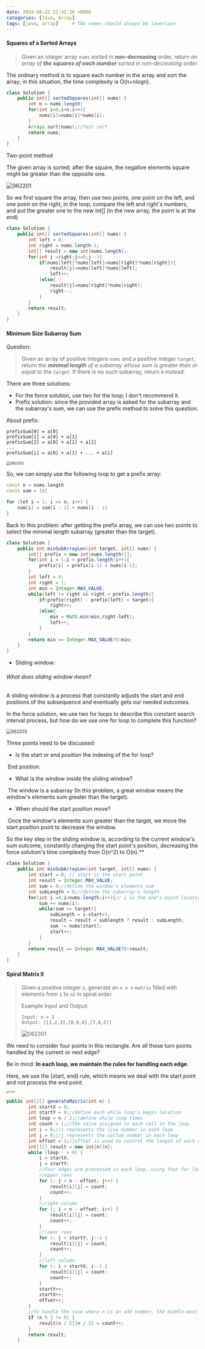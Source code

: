 ```yaml
---
date: 2024-06-22 22:42:38 +0800
categories: [Java, Array]
tags: [java, array]     # TAG names should always be lowercase
---
```


#### Squares of a Sorted Arrays

> Given an integer array `nums` sorted in **non-decreasing** order, return *an array of **the squares of each number** sorted in non-decreasing order*.

The ordinary method is to square each number in the array and sort the array; in this situation, the time complexity is O(n+nlogn).

```java
class Solution {
    public int[] sortedSquares(int[] nums) {
        int n = nums.length;
        for(int i=0;i<n;i++){
            nums[i]=nums[i]*nums[i];
        }
        Arrays.sort(nums);//fast sort
        return nums;
    }
}
```

Two-point method

The given array is sorted; after the square, the negative elements square might be greater than the opposite one.

![062201](https://raw.githubusercontent.com/Flowers2Algernon/flowers2algernon.github.io/main/assets/images/062201.gif)

So we first square the array, then use two points, one point on the left, and one point on the right, in the loop, compare the left and right's numbers, and put the greater one to the new int[] (in the new array, the point is at the end)

```java
class Solution {
    public int[] sortedSquares(int[] nums) {
        int left = 0;
        int right = nums.length-1;
        int[] result = new int[nums.length];
        for(int j =right;j>=0;j--){
            if(nums[left]*nums[left]>nums[right]*nums[right]){
                result[j]=nums[left]*nums[left];
                left++;
            }else{
                result[j]=nums[right]*nums[right];
                right--;
            }
        }
        return result;
    }
}
```

#### Minimum Size Subarray Sum

Question:

> Given an array of positive integers `nums` and a positive integer `target`, return *the **minimal length** of a* *subarray* *whose sum is greater than or equal to* the `target`. If there is no such subarray, return `0` instead.

There are three solutions:

- For the force solution, use two for the loop; I don't recommend it.
- Prefix solution: since the provided array is asked for the subarray and the subarray's sum, we can use the prefix method to solve this question.

About prefix:

```
prefixSum[0] = a[0]
prefixSum[1] = a[0] + a[1]
prefixSum[2] = a[0] + a[1] + a[2]
...
prefixSum[i] = a[0] + a[1] + ... + a[i]
```

<img src="https://raw.githubusercontent.com/Flowers2Algernon/flowers2algernon.github.io/main/assets/images//062202.png" alt="062202" style="zoom:67%;" />

So, we can simply use the following loop to get a prefix array:

```c++
const n = nums.length
const sum = [0]

for (let i = 1; i <= n; i++) {
    sum[i] = sum[i - 1] + nums[i - 1]
}
```

Back to this problem: after getting the prefix array, we can use two points to select the minimal length subarray (greater than the target).

```java
class Solution {
    public int minSubArrayLen(int target, int[] nums) {
        int[] prefix = new int[nums.length+1];
        for(int i = 1;i < prefix.length;i++){
            prefix[i] = prefix[i-1] + nums[i-1];
        }
        int left = 0;
        int right = 1;
        int min = Integer.MAX_VALUE;
        while(left != right && right < prefix.length){
            if(prefix[right] - prefix[left] < target){
                right++;
            }else{
                min = Math.min(min,right-left);
                left++;
            }
        }
        return min == Integer.MAX_VALUE?0:min;
    }
}
```

- Sliding window: 

###### What does sliding window mean?

A sliding window is a process that constantly adjusts the start and end positions of the subsequence and eventually gets our needed outcomes.

In the force solution, we use two for loops to describe this constant search interval process, but how do we use one for loop to complete this function?

<img src="https://raw.githubusercontent.com/Flowers2Algernon/flowers2algernon.github.io/main/assets/images//062203.gif" alt="062203" style="zoom:80%;" />

Three points need to be discussed:

- Is the start or end position the indexing of the for loop?

​	End position.

- What is the window inside the sliding window?

​	The window is a subarray (In this problem, a great window means the window's elements sum greater than the target).

- When should the start position move?

​	Once the window's elements sum greater than the target, we move the start position point to decrease the window.

So the key step in the sliding window is, according to the current window's sum outcome, constantly changing the start point's position, decreasing the force solution's time complexity from O(n^2) to O(n).**

```java
class Solution {
    public int minSubArrayLen(int target, int[] nums) {
        int start = 0; // start is the start point
        int result = Integer.MAX_VALUE;
        int sum = 0;//define the window's elements sum
        int subLength = 0;//define the subarray's length
        for(int i =0;i<nums.length;i++){// i is the end's point location,特别注意此处for循环中存放的是window结束位置的指针
            sum += nums[i];
            while(sum >= target){
                subLength = i-start+1;
                result = result < sublength ? result : subLength;
                sum -= nums[start];
                start++;
            }
        }
        return result == Integer.MAX_VALUE?0:result;
    }
}
```

#### Spiral Matrix II

> Given a positive integer `n`, generate an `n x n` `matrix` filled with elements from `1` to `n2` in spiral order.
>
> Example Input and Output:
>
> ```
>Input: n = 3
> Output: [[1,2,3],[8,9,4],[7,6,5]]
> ```
> 
> ![062301](https://raw.githubusercontent.com/Flowers2Algernon/flowers2algernon.github.io/main/assets/images//062301.jpg)

We need to consider four points in this rectangle. Are all these turn points handled by the current or next edge?

Be in mind: **In each loop, we maintain the rules for handling each edge**.

Here, we use the [start, end) rule, which means we deal with the start point and not process the end point.

<img src="https://raw.githubusercontent.com/Flowers2Algernon/flowers2algernon.github.io/main/assets/images//062302.png" alt="062302" style="zoom: 33%;" />

```java
public int[][] generateMatrix(int n) {
        int startX = 0;
        int startY = 0;//define each while loop's begin location
        int loop = n / 2;//define while loop times
        int count = 1;//the value assigned to each cell in the loop
        int i = 0;//i represents the line number in each loop
        int j = 0;//j represents the collum number in each loop
        int offset = 1;//offset is used to control the length of each edge traversal in each loop, plus 1 in each loop (plus 1 means that the right boundary of the loop is contracted by one bit).
        int[][] result = new int[n][n];
        while (loop-- > 0) {
            i = startX;
            j = startY;
            //Four edges are processed in each loop, using four for loops to process them, and left-closed-right-open to process them
            //upper rows
            for (; j < n - offset; j++) {
                result[i][j] = count;
                count++;
            }
            //right column
            for (; i < n - offset; i++) {
                result[i][j] = count;
                count++;
            }
            //lower rows
            for (; j > startY; j--) {
                result[i][j] = count;
                count++;
            }
            //left column
            for (; i > startX; i--) {
                result[i][j] = count;
                count++;
            }
            startY++;
            startX++;
            offset++;
        }
        //To handle the case where n is an odd number, the middle-most cell needs to be assigned a separate value
        if (n % 2 != 0) {
            result[n / 2][n / 2] = count++;
        }
        return result;
    }
```

